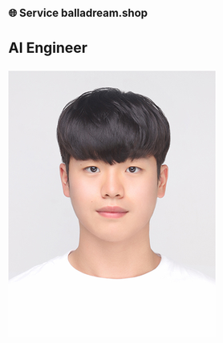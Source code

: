🌐 Service
 balladream.shop
------
 # AI Engineer
![face.jpg](https://github.com/BallaDream/New_AI/blob/main/img/face.jpg)
-------
